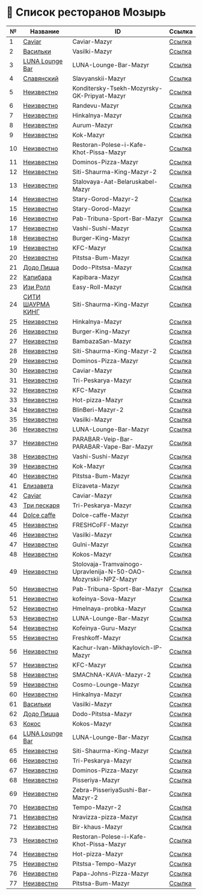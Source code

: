 # 📌 Список ресторанов Мозырь

| №  | Название | ID | Ссылка |
|----|----------|----|--------|
| 1 | [Caviar](https://ru.restaurantguru.com/Caviar-Mazyr) | Caviar-Mazyr | [Ссылка](https://ru.restaurantguru.com/Caviar-Mazyr) |
| 2 | [Васильки](https://ru.restaurantguru.com/Vasilki-Mazyr) | Vasilki-Mazyr | [Ссылка](https://ru.restaurantguru.com/Vasilki-Mazyr) |
| 3 | [LUNA Lounge Bar](https://ru.restaurantguru.com/LUNA-Lounge-Bar-Mazyr) | LUNA-Lounge-Bar-Mazyr | [Ссылка](https://ru.restaurantguru.com/LUNA-Lounge-Bar-Mazyr) |
| 4 | [Славянский](https://ru.restaurantguru.com/Slavyanskii-Mazyr) | Slavyanskii-Mazyr | [Ссылка](https://ru.restaurantguru.com/Slavyanskii-Mazyr) |
| 5 | [Неизвестно](https://ru.restaurantguru.com/Konditersky-Tsekh-Mozyrsky-GK-Pripyat-Mazyr) | Konditersky-Tsekh-Mozyrsky-GK-Pripyat-Mazyr | [Ссылка](https://ru.restaurantguru.com/Konditersky-Tsekh-Mozyrsky-GK-Pripyat-Mazyr) |
| 6 | [Неизвестно](https://ru.restaurantguru.com/Randevu-Mazyr) | Randevu-Mazyr | [Ссылка](https://ru.restaurantguru.com/Randevu-Mazyr) |
| 7 | [Неизвестно](https://ru.restaurantguru.com/Hinkalnya-Mazyr) | Hinkalnya-Mazyr | [Ссылка](https://ru.restaurantguru.com/Hinkalnya-Mazyr) |
| 8 | [Неизвестно](https://ru.restaurantguru.com/Aurum-Mazyr) | Aurum-Mazyr | [Ссылка](https://ru.restaurantguru.com/Aurum-Mazyr) |
| 9 | [Неизвестно](https://ru.restaurantguru.com/Kok-Mazyr) | Kok-Mazyr | [Ссылка](https://ru.restaurantguru.com/Kok-Mazyr) |
| 10 | [Неизвестно](https://ru.restaurantguru.com/Restoran-Polese-i-Kafe-Khot-Pissa-Mazyr) | Restoran-Polese-i-Kafe-Khot-Pissa-Mazyr | [Ссылка](https://ru.restaurantguru.com/Restoran-Polese-i-Kafe-Khot-Pissa-Mazyr) |
| 11 | [Неизвестно](https://ru.restaurantguru.com/Dominos-Pizza-Mazyr) | Dominos-Pizza-Mazyr | [Ссылка](https://ru.restaurantguru.com/Dominos-Pizza-Mazyr) |
| 12 | [Неизвестно](https://ru.restaurantguru.com/Siti-Shaurma-King-Mazyr-2) | Siti-Shaurma-King-Mazyr-2 | [Ссылка](https://ru.restaurantguru.com/Siti-Shaurma-King-Mazyr-2) |
| 13 | [Неизвестно](https://ru.restaurantguru.com/Stalovaya-Aat-Belaruskabel-Mazyr) | Stalovaya-Aat-Belaruskabel-Mazyr | [Ссылка](https://ru.restaurantguru.com/Stalovaya-Aat-Belaruskabel-Mazyr) |
| 14 | [Неизвестно](https://ru.restaurantguru.com/Stary-Gorod-Mazyr-2) | Stary-Gorod-Mazyr-2 | [Ссылка](https://ru.restaurantguru.com/Stary-Gorod-Mazyr-2) |
| 15 | [Неизвестно](https://ru.restaurantguru.com/Stary-Gorod-Mazyr) | Stary-Gorod-Mazyr | [Ссылка](https://ru.restaurantguru.com/Stary-Gorod-Mazyr) |
| 16 | [Неизвестно](https://ru.restaurantguru.com/Pab-Tribuna-Sport-Bar-Mazyr) | Pab-Tribuna-Sport-Bar-Mazyr | [Ссылка](https://ru.restaurantguru.com/Pab-Tribuna-Sport-Bar-Mazyr) |
| 17 | [Неизвестно](https://ru.restaurantguru.com/Vashi-Sushi-Mazyr) | Vashi-Sushi-Mazyr | [Ссылка](https://ru.restaurantguru.com/Vashi-Sushi-Mazyr) |
| 18 | [Неизвестно](https://ru.restaurantguru.com/Burger-King-Mazyr) | Burger-King-Mazyr | [Ссылка](https://ru.restaurantguru.com/Burger-King-Mazyr) |
| 19 | [Неизвестно](https://ru.restaurantguru.com/KFC-Mazyr) | KFC-Mazyr | [Ссылка](https://ru.restaurantguru.com/KFC-Mazyr) |
| 20 | [Неизвестно](https://ru.restaurantguru.com/Pitstsa-Bum-Mazyr) | Pitstsa-Bum-Mazyr | [Ссылка](https://ru.restaurantguru.com/Pitstsa-Bum-Mazyr) |
| 21 | [Додо Пицца](https://ru.restaurantguru.com/Dodo-Pitstsa-Mazyr) | Dodo-Pitstsa-Mazyr | [Ссылка](https://ru.restaurantguru.com/Dodo-Pitstsa-Mazyr) |
| 22 | [Капибара](https://ru.restaurantguru.com/Kapibara-Mazyr) | Kapibara-Mazyr | [Ссылка](https://ru.restaurantguru.com/Kapibara-Mazyr) |
| 23 | [Изи Ролл](https://ru.restaurantguru.com/Easy-Roll-Mazyr) | Easy-Roll-Mazyr | [Ссылка](https://ru.restaurantguru.com/Easy-Roll-Mazyr) |
| 24 | [СИТИ ШАУРМА КИНГ](https://ru.restaurantguru.com/Siti-Shaurma-King-Mazyr) | Siti-Shaurma-King-Mazyr | [Ссылка](https://ru.restaurantguru.com/Siti-Shaurma-King-Mazyr) |
| 25 | [Неизвестно](https://ru.restaurantguru.com/Hinkalnya-Mazyr) | Hinkalnya-Mazyr | [Ссылка](https://ru.restaurantguru.com/Hinkalnya-Mazyr) |
| 26 | [Неизвестно](https://ru.restaurantguru.com/Burger-King-Mazyr) | Burger-King-Mazyr | [Ссылка](https://ru.restaurantguru.com/Burger-King-Mazyr) |
| 27 | [Неизвестно](https://ru.restaurantguru.com/BambazaSan-Mazyr) | BambazaSan-Mazyr | [Ссылка](https://ru.restaurantguru.com/BambazaSan-Mazyr) |
| 28 | [Неизвестно](https://ru.restaurantguru.com/Siti-Shaurma-King-Mazyr-2) | Siti-Shaurma-King-Mazyr-2 | [Ссылка](https://ru.restaurantguru.com/Siti-Shaurma-King-Mazyr-2) |
| 29 | [Неизвестно](https://ru.restaurantguru.com/Dominos-Pizza-Mazyr) | Dominos-Pizza-Mazyr | [Ссылка](https://ru.restaurantguru.com/Dominos-Pizza-Mazyr) |
| 30 | [Неизвестно](https://ru.restaurantguru.com/Caviar-Mazyr) | Caviar-Mazyr | [Ссылка](https://ru.restaurantguru.com/Caviar-Mazyr) |
| 31 | [Неизвестно](https://ru.restaurantguru.com/Tri-Peskarya-Mazyr) | Tri-Peskarya-Mazyr | [Ссылка](https://ru.restaurantguru.com/Tri-Peskarya-Mazyr) |
| 32 | [Неизвестно](https://ru.restaurantguru.com/KFC-Mazyr) | KFC-Mazyr | [Ссылка](https://ru.restaurantguru.com/KFC-Mazyr) |
| 33 | [Неизвестно](https://ru.restaurantguru.com/Hot-pizza-Mazyr) | Hot-pizza-Mazyr | [Ссылка](https://ru.restaurantguru.com/Hot-pizza-Mazyr) |
| 34 | [Неизвестно](https://ru.restaurantguru.com/BlinBeri-Mazyr-2) | BlinBeri-Mazyr-2 | [Ссылка](https://ru.restaurantguru.com/BlinBeri-Mazyr-2) |
| 35 | [Неизвестно](https://ru.restaurantguru.com/Vasilki-Mazyr) | Vasilki-Mazyr | [Ссылка](https://ru.restaurantguru.com/Vasilki-Mazyr) |
| 36 | [Неизвестно](https://ru.restaurantguru.com/LUNA-Lounge-Bar-Mazyr) | LUNA-Lounge-Bar-Mazyr | [Ссылка](https://ru.restaurantguru.com/LUNA-Lounge-Bar-Mazyr) |
| 37 | [Неизвестно](https://ru.restaurantguru.com/PARABAR-Veip-Bar-PARABAR-Vape-Bar-Mazyr) | PARABAR-Veip-Bar-PARABAR-Vape-Bar-Mazyr | [Ссылка](https://ru.restaurantguru.com/PARABAR-Veip-Bar-PARABAR-Vape-Bar-Mazyr) |
| 38 | [Неизвестно](https://ru.restaurantguru.com/Vashi-Sushi-Mazyr) | Vashi-Sushi-Mazyr | [Ссылка](https://ru.restaurantguru.com/Vashi-Sushi-Mazyr) |
| 39 | [Неизвестно](https://ru.restaurantguru.com/Kok-Mazyr) | Kok-Mazyr | [Ссылка](https://ru.restaurantguru.com/Kok-Mazyr) |
| 40 | [Неизвестно](https://ru.restaurantguru.com/Pitstsa-Bum-Mazyr) | Pitstsa-Bum-Mazyr | [Ссылка](https://ru.restaurantguru.com/Pitstsa-Bum-Mazyr) |
| 41 | [Елизавета](https://ru.restaurantguru.com/Elizaveta-Mazyr) | Elizaveta-Mazyr | [Ссылка](https://ru.restaurantguru.com/Elizaveta-Mazyr) |
| 42 | [Caviar](https://ru.restaurantguru.com/Caviar-Mazyr) | Caviar-Mazyr | [Ссылка](https://ru.restaurantguru.com/Caviar-Mazyr) |
| 43 | [Три пескаря](https://ru.restaurantguru.com/Tri-Peskarya-Mazyr) | Tri-Peskarya-Mazyr | [Ссылка](https://ru.restaurantguru.com/Tri-Peskarya-Mazyr) |
| 44 | [Dolce caffe](https://ru.restaurantguru.com/Dolce-caffe-Mazyr) | Dolce-caffe-Mazyr | [Ссылка](https://ru.restaurantguru.com/Dolce-caffe-Mazyr) |
| 45 | [Неизвестно](https://ru.restaurantguru.com/FRESHCoFF-Mazyr) | FRESHCoFF-Mazyr | [Ссылка](https://ru.restaurantguru.com/FRESHCoFF-Mazyr) |
| 46 | [Неизвестно](https://ru.restaurantguru.com/Vasilki-Mazyr) | Vasilki-Mazyr | [Ссылка](https://ru.restaurantguru.com/Vasilki-Mazyr) |
| 47 | [Неизвестно](https://ru.restaurantguru.com/Gulni-Mazyr) | Gulni-Mazyr | [Ссылка](https://ru.restaurantguru.com/Gulni-Mazyr) |
| 48 | [Неизвестно](https://ru.restaurantguru.com/Kokos-Mazyr) | Kokos-Mazyr | [Ссылка](https://ru.restaurantguru.com/Kokos-Mazyr) |
| 49 | [Неизвестно](https://ru.restaurantguru.com/Stolovaja-Tramvainogo-Upravlenija-N-50-OAO-Mozyrskii-NPZ-Mazyr) | Stolovaja-Tramvainogo-Upravlenija-N-50-OAO-Mozyrskii-NPZ-Mazyr | [Ссылка](https://ru.restaurantguru.com/Stolovaja-Tramvainogo-Upravlenija-N-50-OAO-Mozyrskii-NPZ-Mazyr) |
| 50 | [Неизвестно](https://ru.restaurantguru.com/Pab-Tribuna-Sport-Bar-Mazyr) | Pab-Tribuna-Sport-Bar-Mazyr | [Ссылка](https://ru.restaurantguru.com/Pab-Tribuna-Sport-Bar-Mazyr) |
| 51 | [Неизвестно](https://ru.restaurantguru.com/kofeinya-Sova-Mazyr) | kofeinya-Sova-Mazyr | [Ссылка](https://ru.restaurantguru.com/kofeinya-Sova-Mazyr) |
| 52 | [Неизвестно](https://ru.restaurantguru.com/Hmelnaya-probka-Mazyr) | Hmelnaya-probka-Mazyr | [Ссылка](https://ru.restaurantguru.com/Hmelnaya-probka-Mazyr) |
| 53 | [Неизвестно](https://ru.restaurantguru.com/LUNA-Lounge-Bar-Mazyr) | LUNA-Lounge-Bar-Mazyr | [Ссылка](https://ru.restaurantguru.com/LUNA-Lounge-Bar-Mazyr) |
| 54 | [Неизвестно](https://ru.restaurantguru.com/Kofeinya-Guru-Mazyr) | Kofeinya-Guru-Mazyr | [Ссылка](https://ru.restaurantguru.com/Kofeinya-Guru-Mazyr) |
| 55 | [Неизвестно](https://ru.restaurantguru.com/Freshkoff-Mazyr) | Freshkoff-Mazyr | [Ссылка](https://ru.restaurantguru.com/Freshkoff-Mazyr) |
| 56 | [Неизвестно](https://ru.restaurantguru.com/Kachur-Ivan-Mikhaylovich-IP-Mazyr) | Kachur-Ivan-Mikhaylovich-IP-Mazyr | [Ссылка](https://ru.restaurantguru.com/Kachur-Ivan-Mikhaylovich-IP-Mazyr) |
| 57 | [Неизвестно](https://ru.restaurantguru.com/KFC-Mazyr) | KFC-Mazyr | [Ссылка](https://ru.restaurantguru.com/KFC-Mazyr) |
| 58 | [Неизвестно](https://ru.restaurantguru.com/SMAChNA-KAVA-Mazyr-2) | SMAChNA-KAVA-Mazyr-2 | [Ссылка](https://ru.restaurantguru.com/SMAChNA-KAVA-Mazyr-2) |
| 59 | [Неизвестно](https://ru.restaurantguru.com/Cosmo-Lounge-Mazyr) | Cosmo-Lounge-Mazyr | [Ссылка](https://ru.restaurantguru.com/Cosmo-Lounge-Mazyr) |
| 60 | [Неизвестно](https://ru.restaurantguru.com/Hinkalnya-Mazyr) | Hinkalnya-Mazyr | [Ссылка](https://ru.restaurantguru.com/Hinkalnya-Mazyr) |
| 61 | [Васильки](https://ru.restaurantguru.com/Vasilki-Mazyr) | Vasilki-Mazyr | [Ссылка](https://ru.restaurantguru.com/Vasilki-Mazyr) |
| 62 | [Додо Пицца](https://ru.restaurantguru.com/Dodo-Pitstsa-Mazyr) | Dodo-Pitstsa-Mazyr | [Ссылка](https://ru.restaurantguru.com/Dodo-Pitstsa-Mazyr) |
| 63 | [Кокос](https://ru.restaurantguru.com/Kokos-Mazyr) | Kokos-Mazyr | [Ссылка](https://ru.restaurantguru.com/Kokos-Mazyr) |
| 64 | [LUNA Lounge Bar](https://ru.restaurantguru.com/LUNA-Lounge-Bar-Mazyr) | LUNA-Lounge-Bar-Mazyr | [Ссылка](https://ru.restaurantguru.com/LUNA-Lounge-Bar-Mazyr) |
| 65 | [Неизвестно](https://ru.restaurantguru.com/Siti-Shaurma-King-Mazyr) | Siti-Shaurma-King-Mazyr | [Ссылка](https://ru.restaurantguru.com/Siti-Shaurma-King-Mazyr) |
| 66 | [Неизвестно](https://ru.restaurantguru.com/Tri-Peskarya-Mazyr) | Tri-Peskarya-Mazyr | [Ссылка](https://ru.restaurantguru.com/Tri-Peskarya-Mazyr) |
| 67 | [Неизвестно](https://ru.restaurantguru.com/Dominos-Pizza-Mazyr) | Dominos-Pizza-Mazyr | [Ссылка](https://ru.restaurantguru.com/Dominos-Pizza-Mazyr) |
| 68 | [Неизвестно](https://ru.restaurantguru.com/Pisseriya-Mazyr) | Pisseriya-Mazyr | [Ссылка](https://ru.restaurantguru.com/Pisseriya-Mazyr) |
| 69 | [Неизвестно](https://ru.restaurantguru.com/Zebra-PisseriyaSushi-Bar-Mazyr-2) | Zebra-PisseriyaSushi-Bar-Mazyr-2 | [Ссылка](https://ru.restaurantguru.com/Zebra-PisseriyaSushi-Bar-Mazyr-2) |
| 70 | [Неизвестно](https://ru.restaurantguru.com/Tempo-Mazyr-2) | Tempo-Mazyr-2 | [Ссылка](https://ru.restaurantguru.com/Tempo-Mazyr-2) |
| 71 | [Неизвестно](https://ru.restaurantguru.com/Nravizza-pizza-Mazyr) | Nravizza-pizza-Mazyr | [Ссылка](https://ru.restaurantguru.com/Nravizza-pizza-Mazyr) |
| 72 | [Неизвестно](https://ru.restaurantguru.com/Bir-khaus-Mazyr) | Bir-khaus-Mazyr | [Ссылка](https://ru.restaurantguru.com/Bir-khaus-Mazyr) |
| 73 | [Неизвестно](https://ru.restaurantguru.com/Restoran-Polese-i-Kafe-Khot-Pissa-Mazyr) | Restoran-Polese-i-Kafe-Khot-Pissa-Mazyr | [Ссылка](https://ru.restaurantguru.com/Restoran-Polese-i-Kafe-Khot-Pissa-Mazyr) |
| 74 | [Неизвестно](https://ru.restaurantguru.com/Hot-pizza-Mazyr) | Hot-pizza-Mazyr | [Ссылка](https://ru.restaurantguru.com/Hot-pizza-Mazyr) |
| 75 | [Неизвестно](https://ru.restaurantguru.com/Pitstsa-Tempo-Mazyr) | Pitstsa-Tempo-Mazyr | [Ссылка](https://ru.restaurantguru.com/Pitstsa-Tempo-Mazyr) |
| 76 | [Неизвестно](https://ru.restaurantguru.com/Papa-Johns-Pizza-Mazyr) | Papa-Johns-Pizza-Mazyr | [Ссылка](https://ru.restaurantguru.com/Papa-Johns-Pizza-Mazyr) |
| 77 | [Неизвестно](https://ru.restaurantguru.com/Pitstsa-Bum-Mazyr) | Pitstsa-Bum-Mazyr | [Ссылка](https://ru.restaurantguru.com/Pitstsa-Bum-Mazyr) |
